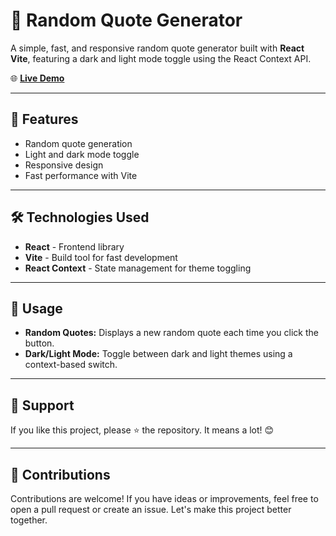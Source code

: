 # 🎯 Random Quote Generator

A simple, fast, and responsive random quote generator built with **React Vite**, featuring a dark and light mode toggle using the React Context API.

🌐 **[Live Demo](https://your-username.github.io/random-quote-generator/)**

---

## 🌟 Features

- Random quote generation
- Light and dark mode toggle
- Responsive design
- Fast performance with Vite

---

## 🛠️ Technologies Used

- **React** - Frontend library
- **Vite** - Build tool for fast development
- **React Context** - State management for theme toggling

---

## 📖 Usage

- **Random Quotes:** Displays a new random quote each time you click the button.
- **Dark/Light Mode:** Toggle between dark and light themes using a context-based switch.

---

## 🌟 Support

If you like this project, please ⭐ the repository. It means a lot! 😊

---

## 🤝 Contributions

Contributions are welcome! If you have ideas or improvements, feel free to open a pull request or create an issue. Let's make this project better together.
